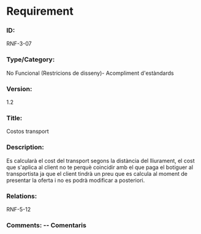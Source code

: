 # Requirement 

### ID: 
RNF-3-07

### Type/Category: 
No Funcional (Restricions de disseny)- Acompliment d'estàndards

### Version: 
1.2

### Title: 
Costos transport

### Description: 
Es calcularà el cost del transport segons la distància del lliurament, el cost que s'aplica al client no te perquè coincidir amb el que paga el botiguer al transportista ja que el client tindrà un preu que es calcula al moment de presentar la oferta i no es podrà modificar a posteriori.

### Relations: 
RNF-5-12

### Comments: -- Comentaris
